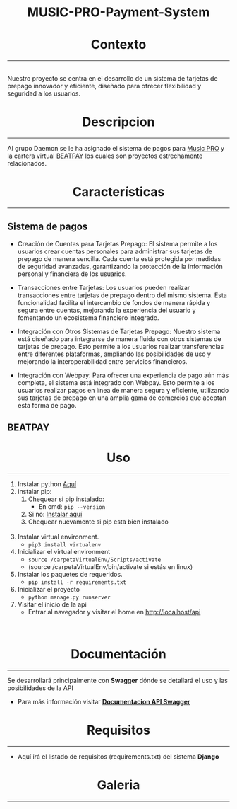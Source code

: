 <h1 align="center"> MUSIC-PRO-Payment-System</h1>

<h1 align="center"> Contexto</h1>
<hr>
<br>
Nuestro proyecto se centra en el desarrollo de un sistema de tarjetas de prepago innovador y eficiente, diseñado para ofrecer flexibilidad y seguridad a los usuarios.


<h1 align="center"> Descripcion </h1>
<hr>

Al grupo Daemon se le ha asignado el sistema de pagos para [Music PRO](https://musicpro.bemtorres.win/) y la cartera virtual [BEATPAY](https://musicpro.bemtorres.win/tarjeta) los cuales son proyectos estrechamente relacionados.

<h1 align="center"> Características </h1>
<hr>

## Sistema de pagos
* Creación de Cuentas para Tarjetas Prepago: El sistema permite a los usuarios crear cuentas personales para administrar sus tarjetas de prepago de manera sencilla. Cada cuenta está protegida por medidas de seguridad avanzadas, garantizando la protección de la información personal y financiera de los usuarios.

* Transacciones entre Tarjetas: Los usuarios pueden realizar transacciones entre tarjetas de prepago dentro del mismo sistema. Esta funcionalidad facilita el intercambio de fondos de manera rápida y segura entre cuentas, mejorando la experiencia del usuario y fomentando un ecosistema financiero integrado.

* Integración con Otros Sistemas de Tarjetas Prepago: Nuestro sistema está diseñado para integrarse de manera fluida con otros sistemas de tarjetas de prepago. Esto permite a los usuarios realizar transferencias entre diferentes plataformas, ampliando las posibilidades de uso y mejorando la interoperabilidad entre servicios financieros.

* Integración con Webpay: Para ofrecer una experiencia de pago aún más completa, el sistema está integrado con Webpay. Esto permite a los usuarios realizar pagos en línea de manera segura y eficiente, utilizando sus tarjetas de prepago en una amplia gama de comercios que aceptan esta forma de pago.

## BEATPAY

<h1 align="center"> Uso </h1><hr>

1. Instalar python [Aquí](https://www.python.org/downloads/)
2. instalar pip:
	1. Chequear si pip instalado:
		- En cmd: <code>pip --version</code>
	2. Si no: [Instalar aquí](https://pip.pypa.io/en/stable/cli/pip_install/)
	3. Chequear nuevamente si pip esta bien instalado
	<br><br>
3. Instalar virtual environment.
    - <code>pip3 install virtualenv</code>
4. Inicializar el virtual environment
    - <code>source /carpetaVirtualEnv/Scripts/activate</code>
    - (source /carpetaVirtualEnv/bin/activate si estás en linux)
5. Instalar los paquetes de requeridos.
    - <code>pip install -r requirements.txt</code>
6. Inicializar el proyecto
    - <code>python manage.py runserver</code>
7. Visitar el inicio de la api
    - Entrar al navegador y visitar el home en [http://localhost/api](http://localhost/api)
<br>
<h1 align="center"> Documentación </h1><hr>

Se desarrollará principalmente con **Swagger** dónde se detallará el uso y las posibilidades de la API<br>
- Para más información visitar [**Documentacion API Swagger**](https://www.youtube.com/watch?v=dQw4w9WgXcQ)

<h1 align="center"> Requisitos </h1><hr>

- Aquí irá el listado de requisitos (requirements.txt) del sistema **Django**

<h1 align="center"> Galeria </h1><hr><br>
